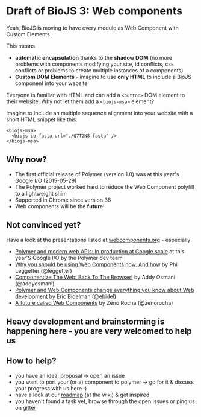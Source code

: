 # Draft of BioJS 3: Web components

Yeah, BioJS is moving to have every module as Web Component with Custom Elements.

This means
* __automatic encapsulation__ thanks to the __shadow DOM__ (no more problems with components modifying your site, id conflicts, css conflicts or problems to create multiple instances of a components)
* __Custom DOM Elements__ - imagine to use __only HTML__ to include a BioJS component into your website

Everyone is familiar with HTML and can add a `<button>` DOM element to their website. Why not let them add a `<biojs-msa>` element?

Imagine to include an multiple sequence alignment into your website with a short HTML snippet like this:

```
<biojs-msa>
  <biojs-io-fasta url="./Q7T2N8.fasta" />
</biojs-msa>
```

Why now?
--------

* The first official release of Polymer (version 1.0) was at this year's Google I/O (2015-05-29)
* The Polymer project worked hard to reduce the Web Component polyfill to a lightweight shim
* Supported in Chrome since version 36
* Web components will be the __future__!

Not convinced yet?
------------------

Have a look at the presentations listed at [webcomponents.org](http://webcomponents.org/presentations/) - especially:
* [Polymer and modern web APIs: In production at Google scale](https://www.youtube.com/watch?v=fD2As5RmM8Q) at this year'S Google I/O by the Polymer dev team
* [Why you should be using Web Components now. And how](https://leggetter.github.io/web-components-now/dunddd-2014/#1) by Phil Leggetter (@leggetter)
* [Componentize The Web: Back To The Browser!](https://www.youtube.com/watch?v=GOPXVLxp9Nc) by Addy Osmani
(@addyosmani)
* [Polymer and Web Components change everything you know about Web development](https://www.youtube.com/watch?v=8OJ7ih8EE7s) by Eric Bidelman (@ebidel)
* [A future called Web Components](https://vimeo.com/97308701) by Zeno Rocha (@zenorocha)

## Heavy development and brainstorming is happening here  - you are very welcomed to help us

How to help?
------------

* you have an idea, proposal -> open an issue
* you want to port your (or a) component to polymer -> go for it & discuss your progress with us here :)
* have a look at our [roadmap](https://github.com/biojs/biojs3/wiki) (at the wiki) & get inspired
* you haven't found a task yet, browse through the open issues or ping us on [gitter](https://gitter.im/biojs/biojs)
